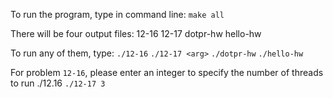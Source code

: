 To run the program, type in command line: 
`make all` 

There will be four output files:
12-16
12-17
dotpr-hw
hello-hw

To run any of them, type: 
`./12-16` 
`./12-17 <arg>` 
`./dotpr-hw`
`./hello-hw`

For problem `12-16`, please enter an integer to specify the number of threads to run  ./12.16 <number of threads> 
`./12-17 3` 





